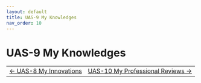 ```yaml
---
layout: default
title: UAS-9 My Knowledges
nav_order: 10
---
```


# UAS-9 My Knowledges

<table width="100%">
  <tr>
    <td align="left">
      <a href="8%20UAS-8%20My%20Innovations.html">← UAS-8 My Innovations</a>
    </td>
    <td align="right">
      <a href="10%20UAS-10%20My%20Professional%20Reviews.html">UAS-10 My Professional Reviews →</a>
    </td>
  </tr>
</table>


